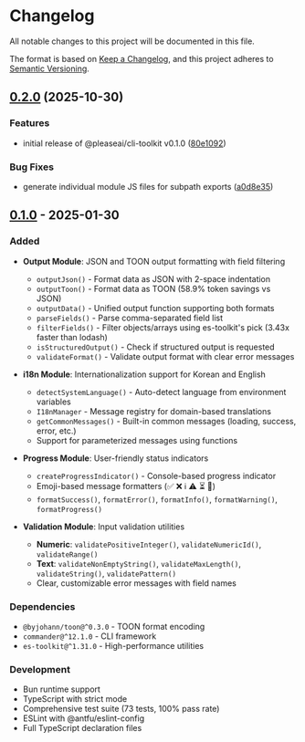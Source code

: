 # Changelog

All notable changes to this project will be documented in this file.

The format is based on [Keep a Changelog](https://keepachangelog.com/en/1.0.0/),
and this project adheres to [Semantic Versioning](https://semver.org/spec/v2.0.0.html).

## [0.2.0](https://github.com/pleaseai/cli-toolkit/compare/v0.1.0...v0.2.0) (2025-10-30)


### Features

* initial release of @pleaseai/cli-toolkit v0.1.0 ([80e1092](https://github.com/pleaseai/cli-toolkit/commit/80e10925cb1bc223d93a4dce4fdc10718e804081))


### Bug Fixes

* generate individual module JS files for subpath exports ([a0d8e35](https://github.com/pleaseai/cli-toolkit/commit/a0d8e356aad75a4dc6e8bac77b8689e7e357a8a3))

## [0.1.0] - 2025-01-30

### Added

- **Output Module**: JSON and TOON output formatting with field filtering
  - `outputJson()` - Format data as JSON with 2-space indentation
  - `outputToon()` - Format data as TOON (58.9% token savings vs JSON)
  - `outputData()` - Unified output function supporting both formats
  - `parseFields()` - Parse comma-separated field list
  - `filterFields()` - Filter objects/arrays using es-toolkit's pick (3.43x faster than lodash)
  - `isStructuredOutput()` - Check if structured output is requested
  - `validateFormat()` - Validate output format with clear error messages

- **i18n Module**: Internationalization support for Korean and English
  - `detectSystemLanguage()` - Auto-detect language from environment variables
  - `I18nManager` - Message registry for domain-based translations
  - `getCommonMessages()` - Built-in common messages (loading, success, error, etc.)
  - Support for parameterized messages using functions

- **Progress Module**: User-friendly status indicators
  - `createProgressIndicator()` - Console-based progress indicator
  - Emoji-based message formatters (✅ ❌ ℹ️ ⚠️ ⏳ 📡)
  - `formatSuccess()`, `formatError()`, `formatInfo()`, `formatWarning()`, `formatProgress()`

- **Validation Module**: Input validation utilities
  - **Numeric**: `validatePositiveInteger()`, `validateNumericId()`, `validateRange()`
  - **Text**: `validateNonEmptyString()`, `validateMaxLength()`, `validateString()`, `validatePattern()`
  - Clear, customizable error messages with field names

### Dependencies

- `@byjohann/toon@^0.3.0` - TOON format encoding
- `commander@^12.1.0` - CLI framework
- `es-toolkit@^1.31.0` - High-performance utilities

### Development

- Bun runtime support
- TypeScript with strict mode
- Comprehensive test suite (73 tests, 100% pass rate)
- ESLint with @antfu/eslint-config
- Full TypeScript declaration files

[0.1.0]: https://github.com/pleaseai/cli-toolkit/releases/tag/v0.1.0
